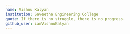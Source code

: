 ```yaml
---
name: Vishnu Kalyan
institution: Saveetha Engineering College
quote: If there is no struggle, there is no progress.
github_user: iamVishnuKalyan
---
```

